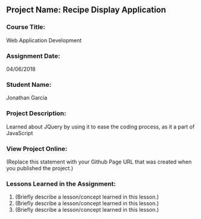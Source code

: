 ## Project Name:  Recipe Display Application

### Course Title:
Web Application Development

### Assignment Date:  
04/06/2018

### Student Name:  
Jonathan Garcia

### Project Description:
Learned about JQuery by using it to ease the coding process, as it a part of JavaScript

### View Project Online:
(Replace this statement with your Github Page URL that was created when you 
 published the project.)

### Lessons Learned in the Assignment:
1. (Briefly describe a lesson/concept learned in this lesson.)
2. (Briefly describe a lesson/concept learned in this lesson.)
3. (Briefly describe a lesson/concept learned in this lesson.)

